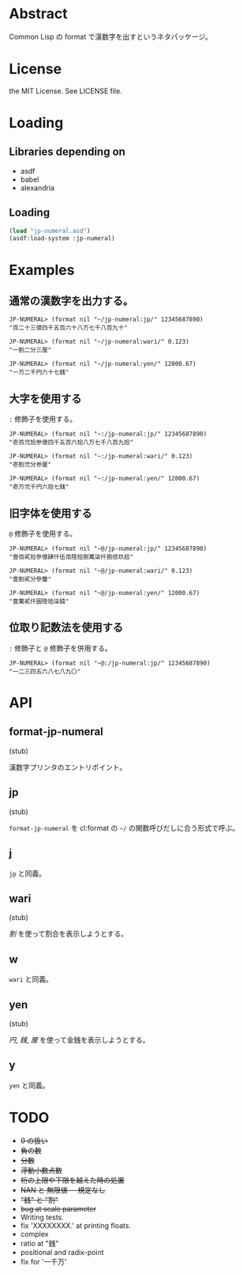 # Abstract

Common Lisp の format で漢数字を出すというネタパッケージ。

# License

the MIT License. See LICENSE file.

# Loading

## Libraries depending on

* asdf
* babel
* alexandria

## Loading

```lisp
(load "jp-numeral.asd")
(asdf:load-system :jp-numeral)
```

# Examples

## 通常の漢数字を出力する。

```
JP-NUMERAL> (format nil "~/jp-numeral:jp/" 12345687890)
"百二十三億四千五百六十八万七千八百九十"

JP-NUMERAL> (format nil "~/jp-numeral:wari/" 0.123)
"一割二分三厘"

JP-NUMERAL> (format nil "~/jp-numeral:yen/" 12000.67)
"一万二千円六十七銭"
```

## 大字を使用する

`:` 修飾子を使用する。

```
JP-NUMERAL> (format nil "~:/jp-numeral:jp/" 12345687890)
"壱百弐拾参億四千五百六拾八万七千八百九拾"

JP-NUMERAL> (format nil "~:/jp-numeral:wari/" 0.123)
"壱割弐分参厘"

JP-NUMERAL> (format nil "~:/jp-numeral:yen/" 12000.67)
"壱万弐千円六拾七銭"
```

## 旧字体を使用する

`@` 修飾子を使用する。

```
JP-NUMERAL> (format nil "~@/jp-numeral:jp/" 12345687890)
"壹佰貳拾參億肆仟伍佰陸拾捌萬柒仟捌佰玖拾"

JP-NUMERAL> (format nil "~@/jp-numeral:wari/" 0.123)
"壹割貳分參釐"

JP-NUMERAL> (format nil "~@/jp-numeral:yen/" 12000.67)
"壹萬貳仟圓陸拾柒錢"
```

## 位取り記数法を使用する

`:` 修飾子と `@` 修飾子を併用する。

```
JP-NUMERAL> (format nil "~@:/jp-numeral:jp/" 12345687890)
"一二三四五六八七八九〇"
```

# API

## format-jp-numeral

(stub)

漢数字プリンタのエントリポイント。

## jp

(stub)

`format-jp-numeral` を cl:format の `~/` の関数呼びだしに合う形式で呼ぶ。

## j

`jp` と同義。

## wari

(stub)

*割* を使って割合を表示しようとする。

## w

`wari` と同義。

## yen

(stub)

*円*, *銭*, *厘* を使って金銭を表示しようとする。

## y

`yen` と同義。


# TODO

- ~~0 の扱い~~
- ~~負の数~~
- ~~分数~~
- ~~浮動小数点数~~
- ~~桁の上限や下限を越えた時の処置~~
- ~~NAN と 無限値 -- 規定なし~~
- ~~"銭" と "割"~~
- ~~bug at scale parameter~~
- Writing tests.
- fix 'XXXXXXXX.' at printing floats.
- complex
- ratio at "銭"
- positional and radix-point
- fix for '一千万'
